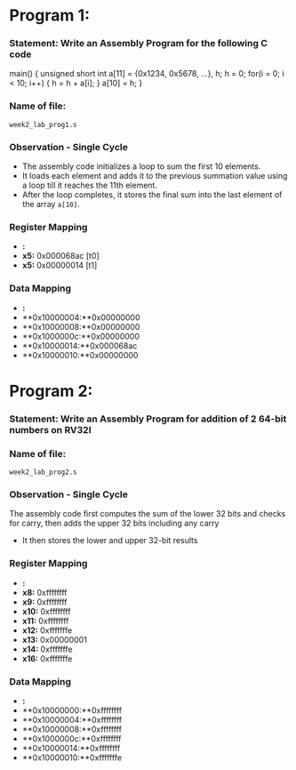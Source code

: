 # Program 1: 
### Statement: Write an Assembly Program for the following C code
    
main() {
	unsigned short int a[11] = {0x1234, 0x5678, ...}, h;
	h = 0;
	for(i = 0; i < 10; i++)
	{
		h = h + a[i];
	}
	a[10] = h;
}

### Name of file:
    week2_lab_prog1.s

### Observation - Single Cycle
- The assembly code initializes a loop to sum the first 10 elements.
- It loads each element and adds it to the previous summation value using a loop till it reaches the 11th element.
- After the loop completes, it stores the final sum into the last element of the array `a[10]`.

### Register Mapping
- **<Register Number Used>:** <Value stored>
- **x5:** 0x000068ac        [t0]
- **x5:** 0x00000014        [t1]

### Data Mapping
- **<Memory Address>:** <Value stored>
- **0x10000004:**0x00000000
- **0x10000008:**0x00000000
- **0x1000000c:**0x00000000
- **0x10000014:**0x000068ac
- **0x10000010:**0x00000000



# Program 2: 
### Statement: Write an Assembly Program for addition of 2 64-bit numbers on RV32I 

### Name of file:
    week2_lab_prog2.s

### Observation - Single Cycle
The assembly code first computes the sum of the lower 32 bits and checks for carry, then adds the upper 32 bits including any carry
- It then stores the lower and upper 32-bit results

### Register Mapping
- **<Register Number Used>:** <Value stored>
- **x8:** 0xffffffff
- **x9:** 0xffffffff
- **x10:** 0xffffffff
- **x11:** 0xffffffff
- **x12:** 0xfffffffe
- **x13:** 0x00000001
- **x14:** 0xfffffffe
- **x16:** 0xfffffffe

### Data Mapping
- **<Memory Address>:** <Value stored>
- **0x10000000:**0xffffffff
- **0x10000004:**0xffffffff
- **0x10000008:**0xffffffff
- **0x1000000c:**0xffffffff
- **0x10000014:**0xffffffff
- **0x10000010:**0xfffffffe
